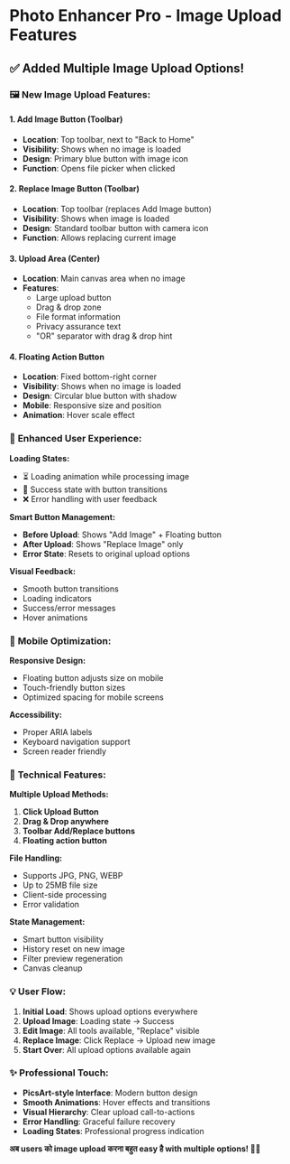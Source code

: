 # Photo Enhancer Pro - Image Upload Features

## ✅ Added Multiple Image Upload Options!

### 🖼️ **New Image Upload Features:**

#### **1. Add Image Button (Toolbar)**
- **Location**: Top toolbar, next to "Back to Home"
- **Visibility**: Shows when no image is loaded
- **Design**: Primary blue button with image icon
- **Function**: Opens file picker when clicked

#### **2. Replace Image Button (Toolbar)**
- **Location**: Top toolbar (replaces Add Image button)
- **Visibility**: Shows when image is loaded
- **Design**: Standard toolbar button with camera icon
- **Function**: Allows replacing current image

#### **3. Upload Area (Center)**
- **Location**: Main canvas area when no image
- **Features**: 
  - Large upload button
  - Drag & drop zone
  - File format information
  - Privacy assurance text
  - "OR" separator with drag & drop hint

#### **4. Floating Action Button**
- **Location**: Fixed bottom-right corner
- **Visibility**: Shows when no image is loaded
- **Design**: Circular blue button with shadow
- **Mobile**: Responsive size and position
- **Animation**: Hover scale effect

### 🎨 **Enhanced User Experience:**

**Loading States:**
- ⏳ Loading animation while processing image
- 📸 Success state with button transitions
- ❌ Error handling with user feedback

**Smart Button Management:**
- **Before Upload**: Shows "Add Image" + Floating button
- **After Upload**: Shows "Replace Image" only
- **Error State**: Resets to original upload options

**Visual Feedback:**
- Smooth button transitions
- Loading indicators
- Success/error messages
- Hover animations

### 📱 **Mobile Optimization:**

**Responsive Design:**
- Floating button adjusts size on mobile
- Touch-friendly button sizes
- Optimized spacing for mobile screens

**Accessibility:**
- Proper ARIA labels
- Keyboard navigation support
- Screen reader friendly

### 🚀 **Technical Features:**

**Multiple Upload Methods:**
1. **Click Upload Button**
2. **Drag & Drop anywhere**
3. **Toolbar Add/Replace buttons**
4. **Floating action button**

**File Handling:**
- Supports JPG, PNG, WEBP
- Up to 25MB file size
- Client-side processing
- Error validation

**State Management:**
- Smart button visibility
- History reset on new image
- Filter preview regeneration
- Canvas cleanup

### 💡 **User Flow:**

1. **Initial Load**: Shows upload options everywhere
2. **Upload Image**: Loading state → Success
3. **Edit Image**: All tools available, "Replace" visible
4. **Replace Image**: Click Replace → Upload new image
5. **Start Over**: All upload options available again

### ✨ **Professional Touch:**

- **PicsArt-style Interface**: Modern button design
- **Smooth Animations**: Hover effects and transitions
- **Visual Hierarchy**: Clear upload call-to-actions
- **Error Handling**: Graceful failure recovery
- **Loading States**: Professional progress indication

**अब users को image upload करना बहुत easy है with multiple options! 🎨📸**